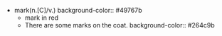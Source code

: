 - mark(n.[C]/v.)
  background-color:: #49767b
	- mark in red
	- There are some marks on the coat.
	  background-color:: #264c9b